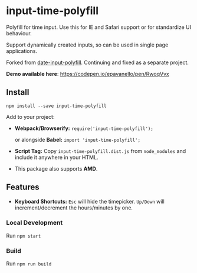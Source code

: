 # input-time-polyfill
Polyfill for time input.
Use this for IE and Safari support or for standardize UI behaviour.

Support dynamically created inputs, so can be used in single page applications.

Forked from [date-input-polyfill](https://github.com/jcgertig/date-input-polyfill). Continuing and fixed as a separate project.

**Demo available here**: https://codepen.io/epavanello/pen/RwoqVvx

## Install
`npm install --save input-time-polyfill`

Add to your project:

* **Webpack/Browserify:** `require('input-time-polyfill');`

    or alongside **Babel:** `import 'input-time-polyfill';`

* **Script Tag:** Copy `input-time-polyfill.dist.js` from `node_modules` and
include it anywhere in your HTML.

* This package also supports **AMD**.

## Features

* **Keyboard Shortcuts:** `Esc` will hide the timepicker. `Up/Down` will
increment/decrement the hours/minutes by one.

### Local Development
Run `npm start`

### Build
Run `npm run build`
